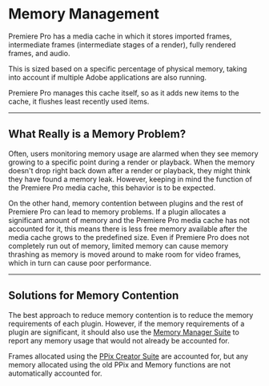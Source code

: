 # Memory Management

Premiere Pro has a media cache in which it stores imported frames, intermediate frames (intermediate stages of a render), fully rendered frames, and audio.

This is sized based on a specific percentage of physical memory, taking into account if multiple Adobe applications are also running.

Premiere Pro manages this cache itself, so as it adds new items to the cache, it flushes least recently used items.

---

## What Really is a Memory Problem?

Often, users monitoring memory usage are alarmed when they see memory growing to a specific point during a render or playback. When the memory doesn't drop right back down after a render or playback, they might think they have found a memory leak. However, keeping in mind the function of the Premiere Pro media cache, this behavior is to be expected.

On the other hand, memory contention between plugins and the rest of Premiere Pro can lead to memory problems. If a plugin allocates a significant amount of memory and the Premiere Pro media cache has not accounted for it, this means there is less free memory available after the media cache grows to the predefined size. Even if Premiere Pro does not completely run out of memory, limited memory can cause memory thrashing as memory is moved around to make room for video frames, which in turn can cause poor performance.

---

## Solutions for Memory Contention

The best approach to reduce memory contention is to reduce the memory requirements of each plugin. However, if the memory requirements of a plugin are significant, it should also use the [Memory Manager Suite](sweetpea-suites.md#memory-manager-suite) to report any memory usage that would not already be accounted for.

Frames allocated using the [PPix Creator Suite](sweetpea-suites.md#ppix-creator-suite) are accounted for, but any memory allocated using the old PPix and Memory functions are not automatically accounted for.
